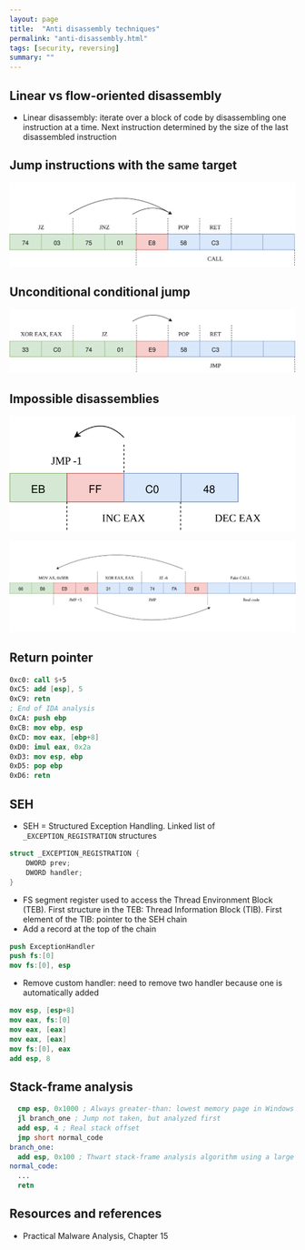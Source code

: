 ```yaml
---
layout: page
title:  "Anti disassembly techniques"
permalink: "anti-disassembly.html"
tags: [security, reversing]
summary: ""
---
```


## Linear vs flow-oriented disassembly
* Linear disassembly: iterate over a block of code by disassembling one instruction at a time. Next instruction determined by the size of the last disassembled instruction

## Jump instructions with the same target
![jmp-same-target](/assets/jmp-same-target.svg)

## Unconditional conditional jump
![jmp-unconditional-conditional](/assets/jmp-unconditional-conditional.svg)

## Impossible disassemblies
![impossible-disassembly-1](/assets/impossible-disassembly-1.svg)

![impossible-disassembly-2](/assets/impossible-disassembly-2.svg)


## Return pointer
```nasm
0xc0: call $+5
0xC5: add [esp], 5
0xC9: retn
; End of IDA analysis
0xCA: push ebp
0xCB: mov ebp, esp
0xCD: mov eax, [ebp+8]
0xD0: imul eax, 0x2a
0xD3: mov esp, ebp
0xD5: pop ebp
0xD6: retn
```

## SEH
* SEH = Structured Exception Handling. Linked list of `_EXCEPTION_REGISTRATION` structures
```C
struct _EXCEPTION_REGISTRATION {
    DWORD prev;
    DWORD handler;
}
```
* FS segment register used to access the Thread Environment Block (TEB). First structure in the TEB: Thread Information Block (TIB). First element of the TIB: pointer to the SEH chain
* Add a record at the top of the chain
```nasm
push ExceptionHandler
push fs:[0]
mov fs:[0], esp
```
* Remove custom handler: need to remove two handler because one is automatically added
```nasm
mov esp, [esp+8]
mov eax, fs:[0]
mov eax, [eax]
mov eax, [eax]
mov fs:[0], eax
add esp, 8
```

## Stack-frame analysis
```nasm
  cmp esp, 0x1000 ; Always greater-than: lowest memory page in Windows is not used as the stack
  jl branch_one ; Jump not taken, but analyzed first
  add esp, 4 ; Real stack offset
  jmp short normal_code
branch_one:
  add esp, 0x100 ; Thwart stack-frame analysis algorithm using a large offset
normal_code:
  ...
  retn
```

## Resources and references
* Practical Malware Analysis, Chapter 15
